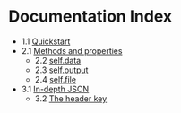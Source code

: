 # Documentation Index

* 1.1 [Quickstart](quickstart.md)
* 2.1 [Methods and properties](methods/index.md)
	* 2.2 [self.data](methods/data.md)
	* 2.3 [self.output](methods/output.md)
	* 2.4 [self.file](methods/file.md)
* 3.1 [In-depth JSON](keys/index.md)
	* 3.2 [The header key](keys/header.md)